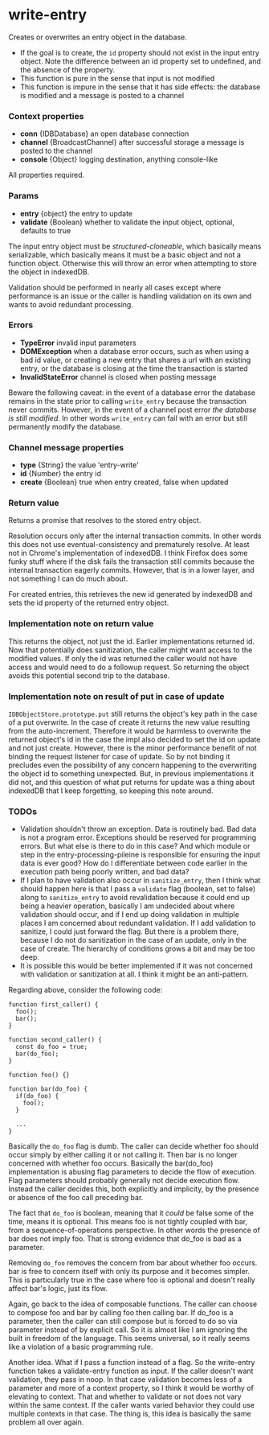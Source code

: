 # write-entry
Creates or overwrites an entry object in the database.

* If the goal is to create, the `id` property should not exist in the input entry object. Note the difference between an id property set to undefined, and the absence of the property.
* This function is pure in the sense that input is not modified
* This function is impure in the sense that it has side effects: the database is modified and a message is posted to a channel

### Context properties
* **conn** {IDBDatabase} an open database connection
* **channel** {BroadcastChannel} after successful storage a message is posted to the channel
* **console** {Object} logging destination, anything console-like

All properties required.

### Params
* **entry** {object} the entry to update
* **validate** {Boolean} whether to validate the input object, optional, defaults to true

The input entry object must be *structured-cloneable*, which basically means serializable, which basically means it must be a basic object and not a function object. Otherwise this will throw an error when attempting to store the object in indexedDB.

Validation should be performed in nearly all cases except where performance is an issue or the caller is handling validation on its own and wants to avoid redundant processing.

### Errors
* **TypeError** invalid input parameters
* **DOMException** when a database error occurs, such as when using a bad id value, or creating a new entry that shares a url with an existing entry, or the database is closing at the time the transaction is started
* **InvalidStateError** channel is closed when posting message

Beware the following caveat: in the event of a database error the database remains in the state prior to calling `write_entry` because the transaction never commits. However, in the event of a channel post error *the database is still modified*. In other words `write_entry` can fail with an error but still permanently modify the database.

### Channel message properties
* **type** {String} the value 'entry-write'
* **id** {Number} the entry id
* **create** {Boolean} true when entry created, false when updated

### Return value
Returns a promise that resolves to the stored entry object.

Resolution occurs only after the internal transaction commits. In other words this does not use eventual-consistency and prematurely resolve. At least not in Chrome's implementation of indexedDB. I think Firefox does some funky stuff where if the disk fails the transaction still commits because the internal transaction eagerly commits. However, that is in a lower layer, and not something I can do much about.

For created entries, this retrieves the new id generated by indexedDB and sets the id property of the returned entry object.

### Implementation note on return value
This returns the object, not just the id. Earlier implementations returned id. Now that potentially does sanitization, the caller might want access to the modified values. If only the id was returned the caller would not have access and would need to do a followup request. So returning the object avoids this potential second trip to the database.

### Implementation note on result of put in case of update
`IDBObjectStore.prototype.put` still returns the object's key path in the case of a put overwrite. In the case of create it returns the new value resulting from the auto-increment. Therefore it would be harmless to overwrite the returned object's id in the case the impl also decided to set the id on update and not just create. However, there is the minor performance benefit of not binding the request listener for case of update. So by not binding it precludes even the possibility of any concern happening to the overwriting the object id to something unexpected. But, in previous implementations it did not, and this question of what put returns for update was a thing about indexedDB that I keep forgetting, so keeping this note around.

### TODOs
* Validation shouldn't throw an exception. Data is routinely bad. Bad data is not a program error. Exceptions should be reserved for programming errors. But what else is there to do in this case? And which module or step in the entry-processing-pileine is responsible for ensuring the input data is ever good? How do I differentiate between code earlier in the execution path being poorly written, and bad data?
* If I plan to have validation also occur in `sanitize_entry`, then I think what should happen here is that I pass a `validate` flag (boolean, set to false) along to `sanitize_entry` to avoid revalidation because it could end up being a heavier operation, basically I am undecided about where validation should occur, and if I end up doing validation in multiple places I am concerned about redundant validation. If I add validation to sanitize, I could just forward the flag. But there is a problem there, because I do not do sanitization in the case of an update, only in the case of create. The hierarchy of conditions grows a bit and may be too deep.
* It is possible this would be better implemented if it was not concerned with validation or sanitization at all. I think it might be an anti-pattern.

Regarding above, consider the following code:

```
function first_caller() {
  foo();
  bar();
}

function second_caller() {
  const do_foo = true;
  bar(do_foo);
}

function foo() {}

function bar(do_foo) {
  if(do_foo) {
    foo();
  }

  ...
}
```

Basically the `do_foo` flag is dumb. The caller can decide whether foo should occur simply by either calling it or not calling it. Then bar is no longer concerned with whether foo occurs. Basically the bar(do_foo) implementation is abusing flag parameters to decide the flow of execution. Flag parameters should probably generally not decide execution flow. Instead the caller decides this, both explicitly and implicity, by the presence or absence of the foo call preceding bar.

The fact that `do_foo` is boolean, meaning that it *could* be false some of the time, means it is optional. This means foo is not tightly coupled with bar, from a sequence-of-operations perspective. In other words the presence of bar does not imply foo. That is strong evidence that do_foo is bad as a parameter.

Removing `do_foo` removes the concern from bar about whether foo occurs. bar is free to concern itself with only its purpose and it becomes simpler. This is particularly true in the case where foo is optional and doesn't really affect bar's logic, just its flow.

Again, go back to the idea of composable functions. The caller can choose to compose foo and bar by calling foo then calling bar. If do_foo is a parameter, then the caller can still compose but is forced to do so via parameter instead of by explicit call. So it is almost like I am ignoring the built in freedom of the language. This seems universal, so it really seems like a violation of a basic programming rule.

Another idea. What if I pass a function instead of a flag. So the write-entry function takes a validate-entry function as input. If the caller doesn't want validation, they pass in noop. In that case validation becomes less of a parameter and more of a context property, so I think it would be worthy of elevating to context. That and whether to validate or not does not vary within the same context. If the caller wants varied behavior they could use multiple contexts in that case. The thing is, this idea is basically the same problem all over again.
